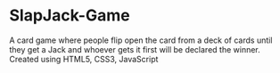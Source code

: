 # SlapJack-Game
A card game where people flip open the card from a deck of cards until they get a Jack and whoever gets it first will be declared the winner. Created using HTML5, CSS3, JavaScript
